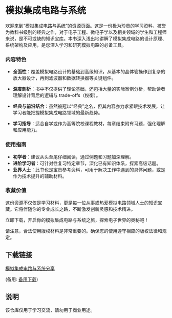 # 模拟集成电路与系统

欢迎来到“模拟集成电路与系统”的资源页面。这是一份极为珍贵的学习资料，被誉为教科书级别的经典之作，对于电子工程、微电子学以及相关领域的学生和工程师来说，是不可或缺的知识宝库。本书深入浅出地讲解了模拟集成电路的设计原理、系统架构及应用，是您深入学习和研究模拟电路的必备工具。

### 内容特色

- **全面性**：覆盖模拟电路设计的基础到高级知识，从基本的晶体管操作到复杂的放大器设计，再到滤波器和数据转换器等关键组件。
  
- **深度剖析**：书中不仅提供了理论基础，还包括大量的实际案例分析，帮助读者理解设计背后的逻辑与 trade-offs（权衡）。

- **经典与前沿结合**：虽然被冠以“经典”之名，但其内容亦力求紧跟技术发展，让学习者能把握模拟集成电路领域的最新趋势。

- **学习指导**：适合自学或作为高等院校课程教材，每章结束附有习题，强化理解和应用能力。

### 使用指南

- **初学者**：建议从头至尾仔细阅读，通过例题和习题加深理解。
- **进阶学习者**：可针对性复习特定章节，深化已有知识体系，探索高级话题。
- **业界人士**：此书也是宝贵参考资料，可用于解决工作中遇到的具体问题，或是作为技术提升的辅助材料。

### 收藏价值

这份资源不仅仅是学习材料，更是每一位从事或热爱模拟电路领域人士的知识宝藏。它将伴随你的专业成长之路，不断激发创新灵感和技术精进。

立即下载，开启你的模拟集成电路与系统之旅，探索电子世界的奥秘吧！

请注意，合法使用版权材料是非常重要的。确保您的使用遵守相应的版权法律和规定。

## 下载链接
[模拟集成电路与系统分享](https://pan.quark.cn/s/01eefa5c3bf7) 

(备用: [备用下载](https://pan.baidu.com/s/1l6mQYqfz_VNpuKMRN6uBCQ?pwd=1234))

## 说明

该仓库仅用于学习交流，请勿用于商业用途。
